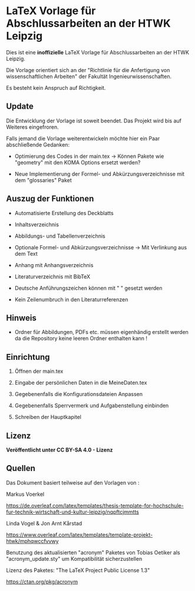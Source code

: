 # LaTeX Vorlage für Abschlussarbeiten an der HTWK Leipzig

Dies ist eine **inoffizielle** LaTeX Vorlage für Abschlussarbeiten an der HTWK Leipzig.

Die Vorlage orientiert sich an der "Richtlinie für die Anfertigung von wissenschaftlichen Arbeiten" der Fakultät Ingenieurwissenschaften.

Es besteht kein Anspruch auf Richtigkeit.

## Update 

Die Entwicklung der Vorlage ist soweit beendet. Das Projekt wird bis auf Weiteres eingefroren.

Falls jemand die Vorlage weiterentwickeln möchte hier ein Paar abschließende Gedanken:

- Optimierung des Codes in der main.tex -> Können Pakete wie "geometry" mit den KOMA Options ersetzt werden?

- Neue Implementierung der Formel- und Abkürzungsverzeichnisse mit dem "glossaries" Paket

## Auszug der Funktionen

- Automatisierte Erstellung des Deckblatts

- Inhaltsverzeichnis

- Abbildungs- und Tabellenverzeichnis

- Optionale Formel- und Abkürzungsverzeichnisse -> Mit Verlinkung aus dem Text

- Anhang mit Anhangsverzeichnis

- Literaturverzeichnis mit BibTeX

- Deutsche Anführungszeichen können mit " " gesetzt werden

- Kein Zeilenumbruch in den Literaturreferenzen

## Hinweis
  
- Ordner für Abbildungen, PDFs etc. müssen eigenhändig erstellt werden da die Repository keine leeren Ordner enthalten kann !

## Einrichtung

1. Öffnen der main.tex

2. Eingabe der persönlichen Daten in die MeineDaten.tex

3. Gegebenenfalls die Konfigurationsdateien Anpassen

4. Gegebenenfalls Sperrvermerk und Aufgabenstellung einbinden

5. Schreiben der Hauptkapitel

## Lizenz

**Veröffentlicht unter CC BY-SA 4.0 - Lizenz** 

## Quellen

Das Dokument basiert teilweise auf den Vorlagen von :

Markus Voerkel

https://de.overleaf.com/latex/templates/thesis-template-for-hochschule-fur-technik-wirtschaft-und-kultur-leipzig/nqpftcjmmtts

Linda Vogel & Jon Arnt Kårstad

https://www.overleaf.com/latex/templates/template-projekt-htwk/mphqwccfvvwy

Benutzung des aktualisierten "acronym" Paketes von Tobias Oetiker als "acronym_update.sty" um Kompatibilität sicherzustellen

Lizenz des Paketes: "The LaTeX Project Public License 1.3"

https://ctan.org/pkg/acronym
